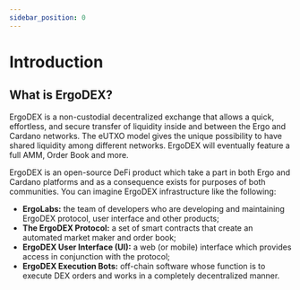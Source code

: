 ```yaml
---
sidebar_position: 0
---
```


# Introduction

## What is ErgoDEX?
ErgoDEX is a non-custodial decentralized exchange that allows a quick, effortless, and secure 
transfer of liquidity inside and between the Ergo and Cardano networks. The eUTXO model gives the unique possibility to have shared 
liquidity among different networks. ErgoDEX will eventually feature a full AMM, Order Book and more.

ErgoDEX is an open-source DeFi product which take a part in both Ergo and Cardano platforms and as a 
consequence exists for purposes of both communities. You can imagine ErgoDEX infrastructure like the following:

- **ErgoLabs:** the team of developers who are developing and maintaining ErgoDEX protocol, user interface and other 
  products;
- **The ErgoDEX Protocol:** a set of smart contracts that create an automated market maker and order book;
- **ErgoDEX User Interface (UI):** a web (or mobile) interface which provides access in conjunction with the protocol;
- **ErgoDEX Execution Bots:** off-chain software whose function is to execute DEX orders and works in a completely 
  decentralized manner.



